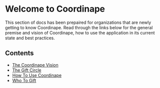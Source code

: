 # Welcome to Coordinape

This section of docs has been prepaired for organizations that are newly getting to know Coordinape.  Read through the links below for the general premise and vision of Coordinape, how to use the application in its current state and best practices.

## Contents

* [The Coordinape Vision](vision.md)
* [The Gift Circle](gift_circle.md)
* [How To Use Coordinape](how_to_use_coordinape.md)
* [Who To Gift](who_to_gift.md)
